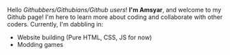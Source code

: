 Hello *Githubbers/Githubians/Github users*! **I'm Amsyar**, and welcome to my Github page! I'm here to learn more about coding and collaborate with other coders.
Currently, I'm dabbling in:
* Website building (Pure HTML, CSS, JS for now)
* Modding games
